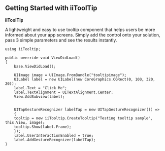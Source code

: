 ## Getting Started with iiToolTip ##

**iiToolTip** 

A lightweight and easy to use tooltip component that helps users be more informed about your app screens. Simply add the control onto your solution, pass 3 simple parameters and see the results instantly.



	using iiTooltip;

	public override void ViewDidLoad()
	{
		base.ViewDidLoad();
		
		UIImage image = UIImage.FromBundle("tooltipimage");
		UILabel label = new UILabel(new CoreGraphics.CGRect(0, 100, 320, 20));
		label.Text = "Click Me";
		label.TextAlignment = UITextAlignment.Center;
		View.AddSubview(label);
		
		
		UITapGestureRecognizer labelTap = new UITapGestureRecognizer(() =>
		{
		tooltip = new iiTooltip.CreateTooltip("Testing tooltip sample", this.View, image);
		tooltip.Show(label.Frame);
		});
		label.UserInteractionEnabled = true;
		label.AddGestureRecognizer(labelTap);
	}
